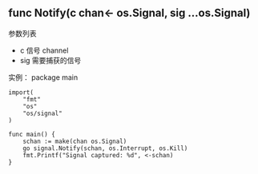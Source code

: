 ## func Notify(c chan<- os.Signal, sig ...os.Signal)

参数列表
- c 信号 channel
- sig 需要捕获的信号

实例：
    package main

    import(
        "fmt"
        "os"
        "os/signal"
    )

    func main() {
        schan := make(chan os.Signal)
        go signal.Notify(schan, os.Interrupt, os.Kill)
        fmt.Printf("Signal captured: %d", <-schan)
    }
